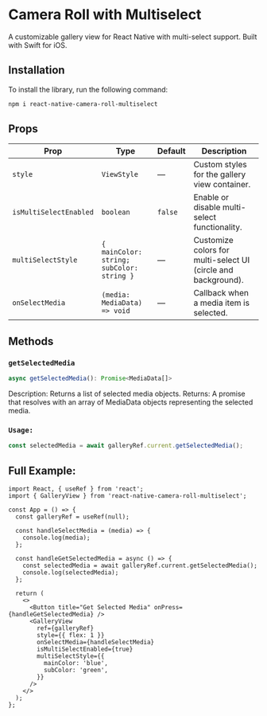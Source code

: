 # Camera Roll with Multiselect

A customizable gallery view for React Native with multi-select support. Built with Swift for iOS.

## Installation

To install the library, run the following command:

```bash
npm i react-native-camera-roll-multiselect
```

## Props

| Prop                    | Type                                            | Default  | Description                                                   |
|-------------------------|-------------------------------------------------|----------|---------------------------------------------------------------|
| `style`                 | `ViewStyle`                                    | —        | Custom styles for the gallery view container.                 |
| `isMultiSelectEnabled`  | `boolean`                                       | `false`  | Enable or disable multi-select functionality.                 |
| `multiSelectStyle`      | `{ mainColor: string; subColor: string }`       | —        | Customize colors for multi-select UI (circle and background). |
| `onSelectMedia`         | `(media: MediaData) => void`                    | —        | Callback when a media item is selected.                       |


## Methods

### `getSelectedMedia`

```typescript
async getSelectedMedia(): Promise<MediaData[]>
```

Description: Returns a list of selected media objects.
Returns: A promise that resolves with an array of MediaData objects representing the selected media.

### `Usage:`
```typescript
const selectedMedia = await galleryRef.current.getSelectedMedia();
```

## Full Example:

```tsx
import React, { useRef } from 'react';
import { GalleryView } from 'react-native-camera-roll-multiselect';

const App = () => {
  const galleryRef = useRef(null);

  const handleSelectMedia = (media) => {
    console.log(media);
  };

  const handleGetSelectedMedia = async () => {
    const selectedMedia = await galleryRef.current.getSelectedMedia();
    console.log(selectedMedia);
  };

  return (
    <>
      <Button title="Get Selected Media" onPress={handleGetSelectedMedia} />
      <GalleryView
        ref={galleryRef}
        style={{ flex: 1 }}
        onSelectMedia={handleSelectMedia}
        isMultiSelectEnabled={true}
        multiSelectStyle={{
          mainColor: 'blue',
          subColor: 'green',
        }}
      />
    </>
  );
};
```